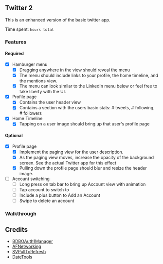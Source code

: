 ## Twitter 2

This is an enhanced version of the basic twitter app.

Time spent: `hours total`

### Features

#### Required

- [x] Hamburger menu
   - [x] Dragging anywhere in the view should reveal the menu
   - [x] The menu should include links to your profile, the home timeline, and the mentions view.
   - [x] The menu can look similar to the LinkedIn menu below or feel free to take liberty with the UI.
- [x] Profile page
	- [x] Contains the user header view
	- [x] Contains a section with the users basic stats: # tweets, # following, # followers
- [x] Home Timeline
	- [x] Tapping on a user image should bring up that user's profile page
    
#### Optional

- [x] Profile page
	- [x] Implement the paging view for the user description.
	- [x] As the paging view moves, increase the opacity of the background screen. See the actual Twitter app for this effect
	- [x] Pulling down the profile page should blur and resize the header image.

- [ ] Account switching
	- [ ] Long press on tab bar to bring up Account view with animation
	- [ ] Tap account to switch to
	- [ ] Include a plus button to Add an Account
	- [ ] Swipe to delete an account

### Walkthrough
<!--
![Video Walkthrough](./gif/walkthrough-04.gif)
-->

Credits
---------
* [BDBOAuth1Manager](https://github.com/bdbergeron/BDBOAuth1Manager)
* [AFNetworking](https://github.com/AFNetworking/AFNetworking)
* [SVPullToRefresh](https://github.com/samvermette/SVPullToRefresh)
* [DateTools](https://github.com/MatthewYork/DateTools)